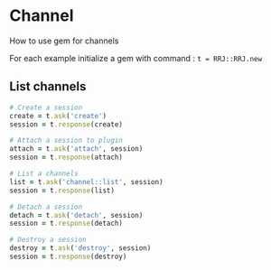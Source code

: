 # Channel

How to use gem for channels

For each example initialize a gem with command : `t = RRJ::RRJ.new`

## List channels

```ruby
# Create a session
create = t.ask('create')
session = t.response(create)

# Attach a session to plugin
attach = t.ask('attach', session)
session = t.response(attach)

# List a channels
list = t.ask('channel::list', session)
session = t.response(list)

# Detach a session
detach = t.ask('detach', session)
session = t.response(detach)

# Destroy a session
destroy = t.ask('destroy', session)
session = t.response(destroy)
```
